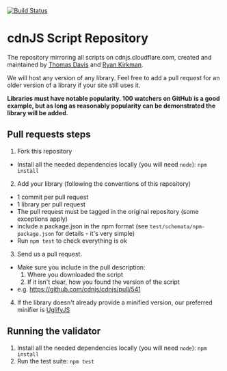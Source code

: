 <a href="http://travis-ci.org/cdnjs/cdnjs"><img src="https://secure.travis-ci.org/cdnjs/cdnjs.png" alt="Build Status" style="max-width:100%;"></a>


# cdnJS Script Repository

The repository mirroring all scripts on cdnjs.cloudflare.com, created and maintained by [Thomas Davis](https://twitter.com/neutralthoughts) and [Ryan Kirkman](https://twitter.com/ryan_kirkman).

We will host any version of any library. Feel free to add a pull request for an older version of a library if your site still uses it.

__Libraries must have notable popularity. 100 watchers on GitHub is a good example, but as long as reasonably popularity can be demonstrated the library will be added.__

## Pull requests steps

1. Fork this repository
  * Install all the needed dependencies locally (you will need `node`): `npm install`
2. Add your library (following the conventions of this repository)
  * 1 commit per pull request
  * 1 library per pull request
  * The pull request must be tagged in the original repository (some exceptions apply)
  * include a package.json in the npm format (see `test/schemata/npm-package.json` for details - it's very simple)
  * Run `npm test` to check everything is ok
3. Send us a pull request.
  * Make sure you include in the pull description:
      1. Where you downloaded the script
      2. If it isn't clear, how you found the version of the script
  * e.g. https://github.com/cdnjs/cdnjs/pull/541
4. If the library doesn't already provide a minified version, our preferred minifier is [UglifyJS](http://marijnhaverbeke.nl/uglifyjs "UglifyJS")

## Running the validator
1. Install all the needed dependencies locally (you will need `node`): `npm install`
2. Run the test suite: `npm test`

<img alt="Clicky" width="1" height="1" src="//in.getclicky.com/66606907ns.gif" />

